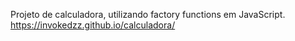 Projeto de calculadora, utilizando factory functions em JavaScript.
https://invokedzz.github.io/calculadora/
